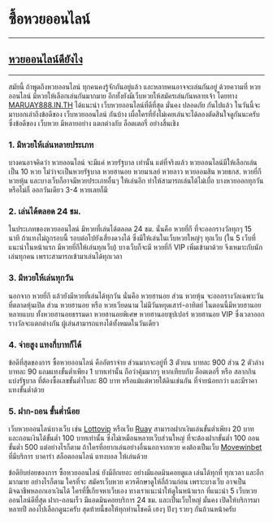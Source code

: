 # ซื้อหวยออนไลน์  
---  
## [หวยออนไลน์ดียังไง](https://maruay888.in.th/)  
---  
สมัยนี้ ถ้าพูดถึงหวยออนไลน์ ทุกคนคงรู้จักกันอยู่แล้ว และหลายคนอาจจะเล่นกันอยู่ ด้วยความที่ หวยออนไลน์ มีหวยให้เลือกเล่นกันมากมาย อีกทั้งยังมีเว็บหวยให้สมัครเล่นกันหลายเจ้า โดยทาง [MARUAY888.IN.TH](https://maruay888.in.th/) ได้แนะนำ เว็บหวยออนไลน์ที่ดีที่สุด มั่นคง ปลอดภัย กันไปแล้ว ในวันนี้จะมาบอกเล่าถึงข้อดีของ เว็บหวยออนไลน์ กันบ้าง เผื่อใครที่ยังไม่เคยเล่นจะได้ลองตัดสินใจดูกันนะครับ ซึ่งข้อดีของ เว็บหวย มีหลายอย่าง แตกต่างกับ ล็อตเตอรี่ อย่างสิ้นเชิง  
### 1. มีหวยให้เล่นหลายประเภท
บางคนอาจคิดว่า หวยออนไลน์ จะมีแค่ หวยรัฐบาล เท่านั้น แต่ที่จริงแล้ว หวยออนไลน์มีให้เลือกเล่นเป็น 10 หวย ไม่ว่าจะเป็นหวยรัฐบาล หวยฮานอย หวยมาเลย์ หวยลาว หวยออมสิน หวยธกส. หวยยี่กี หวยหุ้น และบางเว็บก็อาจมีหวยประเภทอื่นๆ ให้เล่นอีก ทำให้สามารถเล่นได้ไม่เบื่อ บางหวยออกทุกวัน หรือไม่ก็ ออกวันเดียว 3-4 หวยเลยก็มี  
### 2. เล่นได้ตลอด 24 ชม.
ในประเภทของหวยออนไลน์ มีหวยที่เล่นได้ตลอด 24 ชม. นั่นคือ หวยยี่กี ที่จะออกรางวัลทุกๆ 15 นาที ถ้าแทงไม่ถูกรอบนี้ รอบต่อไปยังเสี่ยงดวงได้ ซึ่งมีให้เล่นในเว็บหวยใหญ่ๆ ทุกเว็บ (ใน 5 เว็บที่แนะนำในหน้าแรก มีหวยยี่กีให้เล่นทุกเว็บ) บางเว็บก็จะมี หวยยี่กี VIP เพิ่มเข้ามาด้วย จึงเหมาะกับนักเล่นทุกคน เพราะสามารถเข้ามาเล่นได้ทุกเวลา  
### 3. มีหวยให้เล่นทุกวัน  
นอกจาก หวยยี่กี แล้วยังมีหวยที่เล่นได้ทุกวัน นั่นคือ หวยฮานอย ส่วน หวยหุ้น จะออกรางวัลเฉพาะวันที่ตลาดหุ้นเปิด ส่วน หวยฮานอย หรือ หวยเวียดนาม ไม่มีวันหยุดเสาร์-อาทิตย์ ในตอนนี้มีหวยฮานอยหลายแบบ ทั้งหวยฮานอยธรรมดา หวยฮานอยพิเศษ หวยฮานอยซุปเปอร์ หวยฮานอย VIP ซึ่งเวลาออกรางวัลจะแตกต่างกัน ผู้เล่นสามารถแทงได้ทั้งหมดในวันเดียว  
### 4. จ่ายสูง แทงกี่บาทก็ได้
ข้อดีที่สุดของการ ซื้อหวยออนไลน์ คืออัตราจ่าย ส่วนมากจะอยู่ที่ 3 ตัวบน บาทละ 900 ส่วน 2 ตัวล่าง บาทละ 90 แถมแทงขั้นต่ำเพียง 1 บาทเท่านั้น ถือว่าคุ้มมากๆ หากเทียบกับ ล็อตเตอรี่ หรือ สลากกินแบ่งรัฐบาล ที่ต้องซื้อเลขขั้นต่ำใบละ 80 บาท หรือแม้แต่หวยใต้ดินเช่นกัน ที่จ่ายน้อยกว่า และมีราคาแทงขั้นต่ำด้วย 
### 5. ฝาก-ถอน ขั้นต่ำน้อย
เว็บหวยออนไลน์บางเว็บ เช่น [Lottovip](https://bit.ly/2OxduSS) หรือเว็บ [Ruay](https://bit.ly/3SbnJvz) สามารถฝากเงินเล่นขั้นต่ำเพียง 20 บาท และถอนเงินได้ขั้นต่ำ 100 บาทเท่านั้น ซึ่งไม่เหมือนหลายเว็บส่วนใหญ่ ที่จะต้องฝากขั้นต่ำ 100 ถอนขั้นต่ำ 500 แต่อย่างไรก็ตาม ถ้าใครที่อยากเล่นอย่างอื่นนอกจากหวย คงต้องเป็นเว็บ [Movewinbet](https://bit.ly/3eYYZbw) ที่มีบริการ บาคาร่า สล็อตออนไลน์ แทงบอล ให้เล่นด้วย

ข้อดียิบย่อยของการ ซื้อหวยออนไลน์ ยังมีอีกเยอะ อย่างมีแอดมินคอยดูแล เล่นได้ทุกที่ ทุกเวลา และอีกมากมาย อย่างไรก็ตาม ใครที่จะ สมัครเว็บหวย ควรศึกษาดูให้ถี่ถ้วนก่อน เพราะบางเว็บ อาจเป็นมิจฉาชีพหลอกเอาเงินได้ ใครที่ขี้เกียจหาเว็บเอง ทางเราแนะนำให้ดูในหน้าแรก ที่แนะนำ 5 เว็บหวยออนไลน์ดีที่สุด ฝาก-ถอนเร็ว มีแอดมินคอยบริการ 24 ชม. และเป็นเว็บใหญ่ มั่นคง เปิดให้บริการมาหลายปี ลองไปเลือกดูนะครับ สุดท้ายนี้ขอให้ทุกท่านโชคดี เฮงๆ ปังๆ รวยๆ กันถ้วนหน้าครับ
